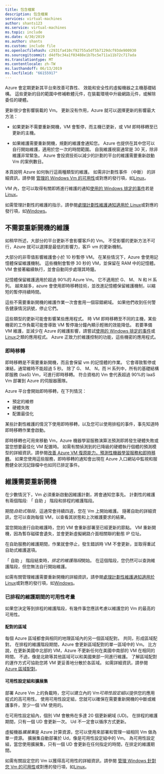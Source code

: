 ```yaml
---
title: 包含檔案
description: 包含檔案
services: virtual-machines
author: shants123
ms.service: virtual-machines
ms.topic: include
ms.date: 4/30/2019
ms.author: shants
ms.custom: include file
ms.openlocfilehash: c2931fa410cf92755a5df5b7129dcf93de900930
ms.sourcegitcommit: d4dfbc34a1f03488e1b7bc5e711a11b72c717ada
ms.translationtype: MT
ms.contentlocale: zh-TW
ms.lasthandoff: 06/13/2019
ms.locfileid: "66155917"
---
```

Azure 會定期更新其平台來改善可靠性、 效能和安全性的虛擬機器之主機基礎結構。 這些更新的目的範圍中修補軟體元件，在裝載環境中升級網路元件，或解除委任的硬體。 

更新很少會影響裝載的 Vm。 更新沒有作用，Azure 就可以選擇更新的影響最大方法：

- 如果更新不需要重新開機，VM 會暫停，而主機已更新，或 VM 即時移轉至已更新的主機。

- 如果維護需要重新開機，規劃的維護會通知您。 Azure 也提供在其中您可以自行開始維護，適用於您一次的時間範圍。 自我維護視窗通常是 30 天，除非維護非常緊急。 Azure 會投資技術以減少的計劃的平台的維護需要重新啟動 Vm 的案例數目。 

本頁說明 Azure 如何執行這兩種類型的維護。 如需非計劃性事件 （中斷） 的詳細資訊，請參閱 [管理的 Windows Vm 的可用性](../articles/virtual-machines/windows/manage-availability.md)或對應的發行項，如[Linux](../articles/virtual-machines/linux/manage-availability.md)。

VM 內，您可以取得有關即將進行維護的通知[使用的 Windows 排定的事件](../articles/virtual-machines/windows/scheduled-events.md)若是[Linux](../articles/virtual-machines/linux/scheduled-events.md)。

如需管理計劃性的維護的指示，請參閱[處理計劃性維護通知適用於 Linux](../articles/virtual-machines/linux/maintenance-notifications.md)或對應的發行項，如[Windows](../articles/virtual-machines/windows/maintenance-notifications.md)。

## <a name="maintenance-that-doesnt-require-a-reboot"></a>不需要重新開機的維護

如稍早所述，大部分的平台更新不會影響客戶的 Vm。 不受影響的更新方法不可行，Azure 就可以選擇是最低的影響力，客戶 vm 的更新機制。 

大部分的非零值影響維護會小於 10 秒暫停 VM。 在某些情況下，Azure 會使用記憶體保留維護機制。 這些機制會暫停 30 秒的 VM，並保留在 RAM 中的記憶體。 VM 會接著繼續執行，並會自動同步處理其時鐘。 

記憶體保留維護適用於超過 90%的 Azure Vm。 它不適用於 G、 M、 N 和 H 系列。 越來越多，azure 會使用即時移轉技術，並改進記憶體保留維護機制，以縮短的暫停持續時間。  

這些不需要重新開機的維護作業一次會套用一個容錯網域。 如果他們收到任何警告健康情況訊號，停止它們。 

這些類型的更新可能會影響某些應用程式。 時 VM 即時移轉至不同的主機，某些機密的工作負載可能會導致 VM 暫停幾分鐘內顯示輕微的效能降低。 若要準備 VM 維護，並減少在 Azure 的維護影響，請嘗試[使用的 Windows 排定的事件](../articles/virtual-machines/windows/scheduled-events.md)或[Linux](../articles/virtual-machines/linux/scheduled-events.md)之類的應用程式。 Azure 正致力於維護控制的功能，這些機密的應用程式。 

### <a name="live-migration"></a>即時移轉

即時移轉是不需要重新開機，而且會保留 vm 的記憶體的作業。 它會導致暫停或凍結，通常維時不能超過 5 秒。 除了 G、 M、 N，而 H 系列中，所有的基礎結構即服務 (IaaS) Vm，可進行即時移轉。 符合資格的 Vm 會代表超過 90%的 IaaS Vm 部署到 Azure 的伺服器團隊。 

Azure 平台會開始即時移轉，在下列情況：
- 預定的維修
- 硬體失敗
- 配置最佳化

某些計劃性維護的情況下使用即時移轉，以及您可以使用排程的事件，事先知道時即時移轉作業會啟動。

即時移轉也可用來移動 Vm，Azure 機器學習服務演算法預測即將發生硬體失敗或當您想要最佳化 VM 配置時。 如需有關偵測到的已降級的硬體執行個體的預測模型的詳細資訊，請參閱[改善 Azure VM 復原能力，預測性機器學習服務和即時移轉](https://azure.microsoft.com/blog/improving-azure-virtual-machine-resiliency-with-predictive-ml-and-live-migration/?WT.mc_id=thomasmaurer-blog-thmaure)。 如果您使用這些服務，即時移轉的通知會出現在 Azure 入口網站中監視和服務健全狀況記錄檔中也如同已排定事件。

## <a name="maintenance-that-requires-a-reboot"></a>維護需要重新開機

在少數情況下，Vm 必須重新啟動因維護計劃，將會通知您事先。 計劃性的維護有兩個階段: 「 自助 」 階段和排程的維護階段。

期間*自助式階段*，這通常會持續四週，您在 Vm 上開始維護。 隨著自助的詳細資訊，您可以查詢每個 VM，以查看其狀態和上次維護要求的結果。

當您開始進行自助維護時，您的 VM 會重新部署至已經更新的節點。 VM 重新開機，因為暫存磁碟會遺失，並會更新虛擬網路介面相關聯的動態 IP 位址。

在自助服務的維護期間，作業就會停止，發生錯誤時 VM 不會更新，並取得重試自助式維護選項。 

「 自助 」 階段結束時，*排定的維護階段*開始。 在這個階段，您仍然可以查詢維護階段，但您無法自行開始維護。

如需有關管理維護需要重新開機的詳細資訊，請參閱[處理計劃性維護通知適用於 Linux](../articles/virtual-machines/linux/maintenance-notifications.md)或對應的發行項，如[Windows](../articles/virtual-machines/windows/maintenance-notifications.md)。 

### <a name="availability-considerations-during-scheduled-maintenance"></a>已排程的維護期間的可用性考量 

如果您決定等到排程的維護階段，有幾件事您應該考慮以維護您的 Vm 的最高的可用性。 

#### <a name="paired-regions"></a>配對的區域

每個 Azure 區域都會與相同的地理區域內的另一個區域配對。 共同，形成區域配對。 在排程的維護階段期間，Azure 會更新區域配對的單一區域中的 Vm。 比方說，在更新美國中北部的 VM，Azure 不更新任何在美國中南部的 VM 在相同的時間。 不過，像是北歐等其他區域可以和美國東部一同進行維護。 了解區域配對的運作方式可協助您將 VM 更妥善地分散於各區域。 如需詳細資訊，請參閱 [Azure 區域配對](https://docs.microsoft.com/azure/best-practices-availability-paired-regions)。

#### <a name="availability-sets-and-scale-sets"></a>可用性設定組和擴展集

部署 Azure Vm 上的負載時，您可以建立內的 Vm*可用性設定組*以提供您的應用程式的高可用性。 使用可用性設定組，您就可以確保在需要重新開機的中斷或維護事件，至少一個 VM 使用的。

在可用性設定組內，個別 VM 會散佈在多達 20 個更新網域 (UD)。 在排程的維護期間，只有一個 UD 會更新一次。 Ud 不一定會以循序方式更新。 

虛擬機器*擴展集*是 Azure 計算資源，您可以使用來部署和管理一組相同 Vm 做為單一資源。 擴展集自動部署於 Ud，像是可用性設定組中的 Vm。 為可用性設定組，當您使用擴展集，只有一個 UD 會更新在任何指定的時間，在排定的維護期間。

如需有關設定您的 Vm 以獲得高可用性的詳細資訊，請參閱 [管理 Windows 針對您 Vm 的可用性](../articles/virtual-machines/windows/manage-availability.md)或對應的發行項，如[Linux](../articles/virtual-machines/linux/manage-availability.md)。
